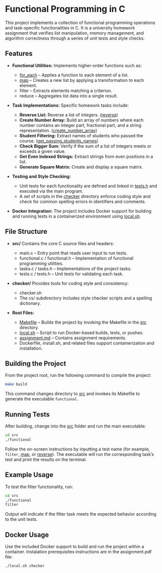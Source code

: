 # Functional Programming in C

This project implements a collection of functional programming operations and task-specific functionalities in C. It is a university homework assignment that verifies list manipulation, memory management, and algorithm correctness through a series of unit tests and style checks.

## Features

- **Functional Utilities:**
  Implements higher-order functions such as:
  - [for_each](../../../../../c:/Users/gaibu/Desktop/PCLP2_HW01/src/functional.c) – Applies a function to each element of a list.
  - [map](../../../../../c:/Users/gaibu/Desktop/PCLP2_HW01/src/functional.c) – Creates a new list by applying a transformation to each element.
  - filter – Extracts elements matching a criterion.
  - reduce – Aggregates list data into a single result.

- **Task Implementations:**
  Specific homework tasks include:
  - **Reverse List:** Reverse a list of integers. ([reverse](src/tasks.h))
  - **Create Number Array:** Build an array of numbers where each number contains an integer part, fractional part, and a string representation. ([create_number_array](src/tasks.h))
  - **Student Filtering:** Extract names of students who passed the course. ([get_passing_students_names](src/tasks.h))
  - **Check Bigger Sum:** Verify if the sum of a list of integers meets or exceeds a given value.
  - **Get Even Indexed Strings:** Extract strings from even positions in a list.
  - **Generate Square Matrix:** Create and display a square matrix.

- **Testing and Style Checking:**
  - Unit tests for each functionality are defined and linked in [tests.h](src/tests.h) and executed via the main program.
  - A set of scripts in the [checker](checker) directory enforce coding style and check for common spelling errors in identifiers and comments.

- **Docker Integration:**
  The project includes Docker support for building and running tests in a containerized environment using [local.sh](local.sh).

## File Structure

- **src/**
  Contains the core C source files and headers:
  - main.c – Entry point that reads user input to run tests.
  - functional.c / functional.h – Implementation of functional programming utilities.
  - tasks.c / tasks.h – Implementations of the project tasks.
  - tests.c / tests.h – Unit tests for validating each task.

- **checker/**
  Provides tools for coding style and consistency:
  - checker.sh
  - The cs/ subdirectory includes style checker scripts and a spelling dictionary.

- **Root Files:**
  - [Makefile](Makefile) – Builds the project by invoking the Makefile in the [src](src) directory.
  - [local.sh](local.sh) – Script to run Docker-based builds, tests, or pushes.
  - [assignment.md](assignment.md) – Contains assignment requirements.
  - Dockerfile, install.sh, and related files support containerization and installation.

## Building the Project

From the project root, run the following command to compile the project:

```sh
make build
```

This command changes directory to [src](src) and invokes its Makefile to generate the executable `functional`.

## Running Tests

After building, change into the [src](src) folder and run the main executable:

```sh
cd src
./functional
```

Follow the on-screen instructions by inputting a test name (for example, `filter`, [map](../../../../../c:/Users/gaibu/Desktop/PCLP2_HW01/src/functional.c), or [reverse](../../../../../c:/Users/gaibu/Desktop/PCLP2_HW01/src/tasks.c)). The executable will run the corresponding task’s test and print the results on the terminal.

## Example Usage

To test the filter functionality, run:

```sh
cd src
./functional
filter
```

Output will indicate if the filter task meets the expected behavior according to the unit tests.

## Docker Usage

Use the included Docker support to build and run the project within a container. Instalation prerequisites instructions are in the assignment.pdf file:

```sh
./local.sh checker
```